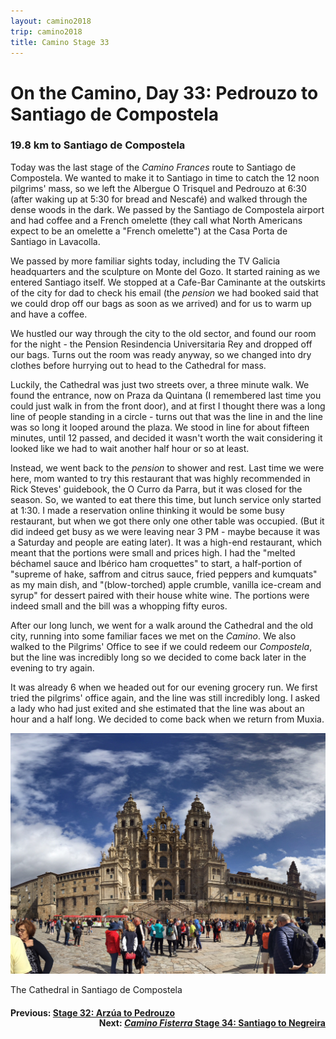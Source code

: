 ```yaml
---
layout: camino2018
trip: camino2018
title: Camino Stage 33
---
```


# On the Camino, Day 33: Pedrouzo to Santiago de Compostela

### 19.8 km to Santiago de Compostela

Today was the last stage of the *Camino Frances* route to Santiago de Compostela. We wanted to make it to Santiago in time to catch the 12 noon pilgrims' mass, so we left the Albergue O Trisquel and Pedrouzo at 6:30 (after waking up at 5:30 for bread and Nescaf&eacute;) and walked through the dense woods in the dark. We passed by the Santiago de Compostela airport and had coffee and a French omelette (they call what North Americans expect to be an omelette a "French omelette") at the Casa Porta de Santiago in Lavacolla.

We passed by more familiar sights today, including the TV Galicia headquarters and the sculpture on Monte del Gozo. It started raining as we entered Santiago itself. We stopped at a Cafe-Bar Caminante at the outskirts of the city for dad to check his email (the *pension* we had booked said that we could drop off our bags as soon as we arrived) and for us to warm up and have a coffee.

We hustled our way through the city to the old sector, and found our room for the night - the Pension Resindencia Universitaria Rey and dropped off our bags. Turns out the room was ready anyway, so we changed into dry clothes before hurrying out to head to the Cathedral for mass.

Luckily, the Cathedral was just two streets over, a three minute walk. We found the entrance, now on Praza da Quintana (I remembered last time you could just walk in from the front door), and at first I thought there was a long line of people standing in a circle - turns out that was the line in and the line was so long it looped around the plaza. We stood in line for about fifteen minutes, until 12 passed, and decided it wasn't worth the wait considering it looked like we had to wait another half hour or so at least.

Instead, we went back to the *pension* to shower and rest. Last time we were here, mom wanted to try this restaurant that was highly recommended in Rick Steves' guidebook, the O Curro da Parra, but it was closed for the season. So, we wanted to eat there this time, but lunch service only started at 1:30. I made a reservation online thinking it would be some busy restaurant, but when we got there only one other table was occupied. (But it did indeed get busy as we were leaving near 3 PM - maybe because it was a Saturday and people are eating later). It was a high-end restaurant, which meant that the portions were small and prices high. I had the "melted b&eacute;chamel sauce and Ib&eacute;rico ham croquettes" to start, a half-portion of "supreme of hake, saffrom and citrus sauce, fried peppers and kumquats" as my main dish, and "(blow-torched) apple crumble, vanilla ice-cream and syrup" for dessert paired with their house white wine. The portions were indeed small and the bill was a whopping fifty euros.

After our long lunch, we went for a walk around the Cathedral and the old city, running into some familiar faces we met on the *Camino*. We also walked to the Pilgrims' Office to see if we could redeem our *Compostela*, but the line was incredibly long so we decided to come back later in the evening to try again.

It was already 6 when we headed out for our evening grocery run. We first tried the pilgrims' office again, and the line was still incredibly long. I asked a lady who had just exited and she estimated that the line was about an hour and a half long. We decided to come back when we return from Muxia.

<img src="/assets/images/spain2018/santiago-cathedral.JPG">
<p class=caption>The Cathedral in Santiago de Compostela</p>

<h4><div style="text-align: left; margin-bottom: -20px">Previous: <a href="/2018/10/05/camino32.html">Stage 32: Arz&uacute;a to Pedrouzo</a></div></h4>
<h4><div style="text-align: right;">Next: <a href="/2018/10/07/camino34.html"><i>Camino Fisterra</i> Stage 34: Santiago to Negreira</a></div></h4>